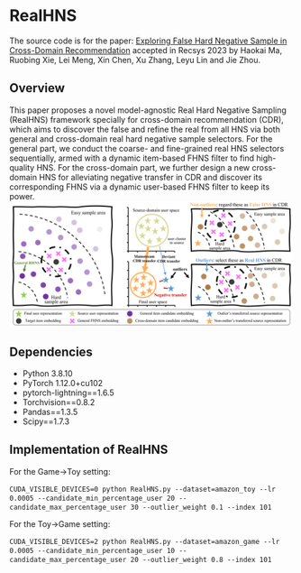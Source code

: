 # RealHNS
The source code is for the paper: [Exploring False Hard Negative Sample in Cross-Domain Recommendation](https://dl.acm.org/doi/pdf/10.1145/3604915.3608791) accepted in Recsys 2023 by Haokai Ma, Ruobing Xie, Lei Meng, Xin Chen, Xu Zhang, Leyu Lin and Jie Zhou.

## Overview
This paper proposes a novel model-agnostic Real Hard Negative Sampling (RealHNS) framework specially for cross-domain recommendation (CDR), which aims to discover the false and refine the real from all HNS via both general and cross-domain real hard negative sample selectors. For the general part, we conduct the coarse- and fine-grained real HNS selectors sequentially, armed with a dynamic item-based FHNS filter to find high-quality HNS. For the cross-domain part, we further design a new cross-domain HNS for alleviating negative transfer in CDR and discover its corresponding FHNS via a dynamic user-based FHNS filter to keep its power.
![_](./structure.png)

## Dependencies
- Python 3.8.10
- PyTorch 1.12.0+cu102
- pytorch-lightning==1.6.5
- Torchvision==0.8.2
- Pandas==1.3.5
- Scipy==1.7.3

## Implementation of RealHNS
For the Game->Toy setting:
```
CUDA_VISIBLE_DEVICES=0 python RealHNS.py --dataset=amazon_toy --lr 0.0005 --candidate_min_percentage_user 20 --candidate_max_percentage_user 30 --outlier_weight 0.1 --index 101
```

For the Toy->Game setting:
```
CUDA_VISIBLE_DEVICES=2 python RealHNS.py --dataset=amazon_game --lr 0.0005 --candidate_min_percentage_user 10 --candidate_max_percentage_user 20 --outlier_weight 0.8 --index 101
```
